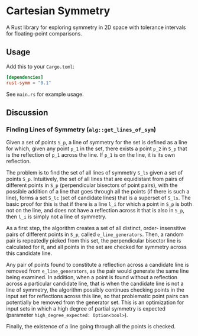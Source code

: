# Cartesian Symmetry

A Rust library for exploring symmetry in 2D space 
with tolerance intervals for floating-point comparisons.

## Usage

Add this to your `Cargo.toml`:

```toml
[dependencies]
rust-symm = "0.1"
```

See `main.rs` for example usage.

## Discussion

### Finding Lines of Symmetry (`alg::get_lines_of_sym`)

Given a set of points `S_p`, a line of symmetry for the set is defined
as a line for which, given any point `p_1` in the set, there exists a
point `p_2` in `S_p` that is the reflection of `p_1` across the
line. If `p_1` is on the line, it is its own reflection.

The problem is to find the set of all lines of symmetry `S_ls` given a
set of points `S_p`. Intuitively, the set of all lines that are
equidistant from pairs of different points in `S_p` (perpendicular
bisectors of point pairs), with the possible addition of a line that
goes through all the points (if there is such a line), forms a set
`S_lc` (set of candidate lines) that is a superset of `S_ls`. The
basic proof for this is that if there is a line `l_i` for which a
point in `S_p` is both not on the line, and does not have a reflection
across it that is also in `S_p`, then `l_i` is simply not a line of
symmetry.

As a first step, the algorithm creates a set of all distinct, order-
insensitive pairs of different points in `S_p`, called
`e_line_generators`. Then, a random pair is repeatedly picked from
this set, the perpendicular bisector line is calculated for it, and
all points in the set are checked for symmetry across this candidate
line.

Any pair of points found to constitute a reflection across a candidate
line is removed from `e_line_generators`, as the pair would generate
the same line being examined.  In addition, when a point is found
without a reflection across a particular candidate line, that is when
the candidate line is not a line of symmetry, the algorithm possibly
continues checking points in the input set for reflections across this
line, so that problematic point pairs can potentially be removed from
the generator set. This is an optimization for input sets in which a
high degree of partial symmetry is expected (parameter
`high_degree_expected: Option<bool>`).

Finally, the existence of a line going through all the points is checked.

